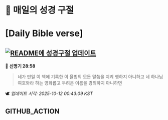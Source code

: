 # 🙏 매일의 성경 구절
# [Daily Bible verse]
## [![README에 성경구절 업데이트](https://github.com/DONGSUKA/first_test/actions/workflows/update-readme-bible.yml/badge.svg)](https://github.com/DONGSUKA/first_test/actions/workflows/update-readme-bible.yml)
<!-- START_BIBLE_VERSE -->
📖 **신명기 28:58**
> 네가 만일 이 책에 기록한 이 율법의 모든 말씀을 지켜 행하지 아니하고 네 하나님 여호와라 하는 영화롭고 두려운 이름을 경외하지 아니하면

🕊️ _업데이트 시각: 2025-10-12 00:43:09 KST_
  <!-- END_BIBLE_VERSE -->
## GITHUB_ACTION
